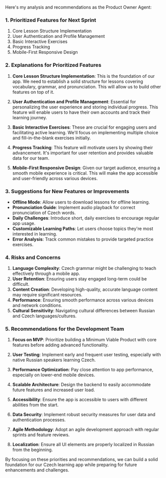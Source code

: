Here's my analysis and recommendations as the Product Owner Agent:

### 1. Prioritized Features for Next Sprint

1. Core Lesson Structure Implementation
2. User Authentication and Profile Management
3. Basic Interactive Exercises
4. Progress Tracking
5. Mobile-First Responsive Design

### 2. Explanations for Prioritized Features

1. **Core Lesson Structure Implementation**: This is the foundation of our app. We need to establish a solid structure for lessons covering vocabulary, grammar, and pronunciation. This will allow us to build other features on top of it.

2. **User Authentication and Profile Management**: Essential for personalizing the user experience and storing individual progress. This feature will enable users to have their own accounts and track their learning journey.

3. **Basic Interactive Exercises**: These are crucial for engaging users and facilitating active learning. We'll focus on implementing multiple choice and fill-in-the-blank exercises initially.

4. **Progress Tracking**: This feature will motivate users by showing their advancement. It's important for user retention and provides valuable data for our team.

5. **Mobile-First Responsive Design**: Given our target audience, ensuring a smooth mobile experience is critical. This will make the app accessible and user-friendly across various devices.

### 3. Suggestions for New Features or Improvements

- **Offline Mode**: Allow users to download lessons for offline learning.
- **Pronunciation Guide**: Implement audio playback for correct pronunciation of Czech words.
- **Daily Challenges**: Introduce short, daily exercises to encourage regular app usage.
- **Customizable Learning Paths**: Let users choose topics they're most interested in learning.
- **Error Analysis**: Track common mistakes to provide targeted practice exercises.

### 4. Risks and Concerns

1. **Language Complexity**: Czech grammar might be challenging to teach effectively through a mobile app.
2. **User Retention**: Ensuring users stay engaged long-term could be difficult.
3. **Content Creation**: Developing high-quality, accurate language content may require significant resources.
4. **Performance**: Ensuring smooth performance across various devices and network conditions.
5. **Cultural Sensitivity**: Navigating cultural differences between Russian and Czech languages/cultures.

### 5. Recommendations for the Development Team

1. **Focus on MVP**: Prioritize building a Minimum Viable Product with core features before adding advanced functionality.

2. **User Testing**: Implement early and frequent user testing, especially with native Russian speakers learning Czech.

3. **Performance Optimization**: Pay close attention to app performance, especially on lower-end mobile devices.

4. **Scalable Architecture**: Design the backend to easily accommodate future features and increased user load.

5. **Accessibility**: Ensure the app is accessible to users with different abilities from the start.

6. **Data Security**: Implement robust security measures for user data and authentication processes.

7. **Agile Methodology**: Adopt an agile development approach with regular sprints and feature reviews.

8. **Localization**: Ensure all UI elements are properly localized in Russian from the beginning.

By focusing on these priorities and recommendations, we can build a solid foundation for our Czech learning app while preparing for future enhancements and challenges.